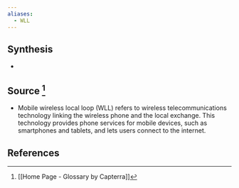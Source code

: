 ```yaml
---
aliases:
  - WLL
---
```

## Synthesis
- 
## Source [^1]
- Mobile wireless local loop (WLL) refers to wireless telecommunications technology linking the wireless phone and the local exchange. This technology provides phone services for mobile devices, such as smartphones and tablets, and lets users connect to the internet.
## References

[^1]: [[Home Page - Glossary by Capterra]]